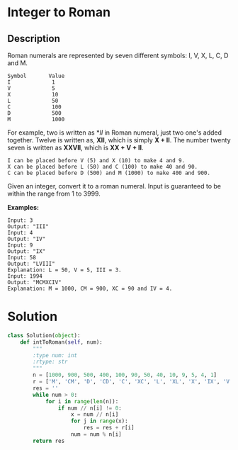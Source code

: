 # Integer to Roman

## Description
Roman numerals are represented by seven different symbols: I, V, X, L, C, D and M.
```
Symbol       Value
I             1
V             5
X             10
L             50
C             100
D             500
M             1000
```
For example, two is written as **II* in Roman numeral, just two one's added together. 
Twelve is written as, **XII**, which is simply **X + II**. The number twenty seven is written as **XXVII**, which is **XX + V + II**.

```
I can be placed before V (5) and X (10) to make 4 and 9. 
X can be placed before L (50) and C (100) to make 40 and 90. 
C can be placed before D (500) and M (1000) to make 400 and 900.
```
Given an integer, convert it to a roman numeral. Input is guaranteed to be within the range from 1 to 3999.

**Examples:**
```
Input: 3
Output: "III"
Input: 4
Output: "IV"
Input: 9
Output: "IX"
Input: 58
Output: "LVIII"
Explanation: L = 50, V = 5, III = 3.
Input: 1994
Output: "MCMXCIV"
Explanation: M = 1000, CM = 900, XC = 90 and IV = 4.
```

# Solution
```python
class Solution(object):
    def intToRoman(self, num):
        """
        :type num: int
        :rtype: str
        """
        n = [1000, 900, 500, 400, 100, 90, 50, 40, 10, 9, 5, 4, 1]
        r = ['M', 'CM', 'D', 'CD', 'C', 'XC', 'L', 'XL', 'X', 'IX', 'V', 'IV', 'I']
        res = ''
        while num > 0:
            for i in range(len(n)):
                if num // n[i] != 0:
                    x = num // n[i]
                    for j in range(x):
                        res = res + r[i]
                    num = num % n[i]
        return res
```



